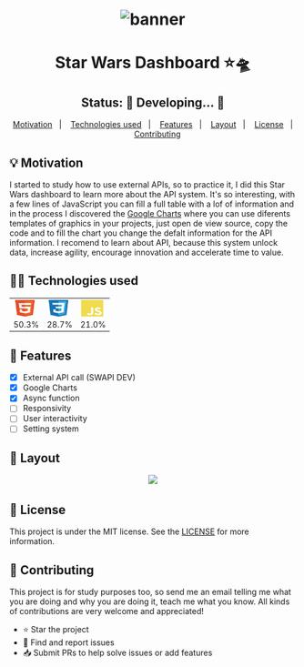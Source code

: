 <h1 align="center">
    <img alt="banner" src="https://user-images.githubusercontent.com/82395795/143072991-8a10c2d2-fb40-45b6-99c5-bf227ffb71a5.png">
</h1>

<h1 align="center">Star Wars Dashboard ⭐🛸</h1>
<h2 align="center">Status: 🚧 Developing... 🚧</h2>

<p align="center">
  <a href="#bulb-motivation">Motivation</a>&nbsp;&nbsp;&nbsp;|&nbsp;&nbsp;&nbsp;
  <a href="#man_technologist-technologies-used">Technologies used</a>&nbsp;&nbsp;&nbsp;|&nbsp;&nbsp;&nbsp;
  <a href="#pushpin-features">Features</a>&nbsp;&nbsp;&nbsp;|&nbsp;&nbsp;&nbsp;
  <a href="#art-layout">Layout</a>&nbsp;&nbsp;&nbsp;|&nbsp;&nbsp;&nbsp;
  <a href="#memo-license">License</a>&nbsp;&nbsp;&nbsp;|&nbsp;&nbsp;&nbsp;
  <a href="#handshake-contributing">Contributing</a>
</p>

## :bulb: Motivation
I started to study how to use external APIs, so to practice it, I did this Star Wars dashboard to learn more about the API system. It's so interesting, with a few lines of JavaScript you can fill a full table with a lof of information and in the process I discovered the [Google Charts](https://developers-dot-devsite-v2-prod.appspot.com/chart) where you can  use diferents templates of graphics in your projects, just open de view source, copy the code and to fill the chart you change the defalt information for the API information. I recomend to learn about API, because this system unlock data, increase agility, encourage innovation and accelerate time to value.

## :man_technologist: Technologies used

<table>
    <tr>
        <td><img align="center" alt="Eder-HTML" height="30" width="40" src="https://raw.githubusercontent.com/devicons/devicon/master/icons/html5/html5-original.svg"></td>
        <td><img align="center" alt="Eder-CSS" height="30" width="40" src="https://raw.githubusercontent.com/devicons/devicon/master/icons/css3/css3-original.svg"></td>
        <td><img align="center" alt="Eder-Js" height="30" width="40" src="https://raw.githubusercontent.com/devicons/devicon/master/icons/javascript/javascript-plain.svg"></td>
    </tr>
    <tr>
        <td>50.3%</td>
        <td>28.7%</td>
        <td>21.0%</td>
    </tr>
</table>

## :pushpin: Features

- [x] External API call (SWAPI DEV)
- [x] Google Charts
- [x] Async function
- [ ] Responsivity
- [ ] User interactivity 
- [ ] Setting system

## :art: Layout
<div align="center"; diplay= "flex"; flex-direction= "row">
    <img src="https://user-images.githubusercontent.com/82395795/143073711-48fa6554-b03e-4828-a207-f4d8b1689800.png">
</div>

## :memo: License
This project is under the MIT license. See the [LICENSE](https://github.com/ederbiason/halloween-website/blob/main/LICENSE) for more information.

## :handshake: Contributing
This project is for study purposes too, so send me an email telling me what you are doing and why you are doing it, teach me what you know.
All kinds of contributions are very welcome and appreciated!
- ⭐️ Star the project
- 🐛 Find and report issues
- 📥 Submit PRs to help solve issues or add features